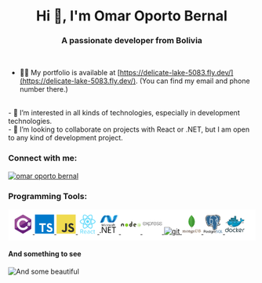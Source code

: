 <!-- Este documento tiene el próposito de mostrar las hábilidades de programación que poseo 11/17/2023 -->

<h1 align="center">Hi 👋, I'm Omar Oporto Bernal</h1>

<h3 align="center">A passionate developer from Bolivia</h3>
<br>

- 👨‍💻 My portfolio is available at [https://delicate-lake-5083.fly.dev/](https://delicate-lake-5083.fly.dev/). (You can find my email and phone number there.)
<br>
- 👀 I’m interested in all kinds of technologies, especially in development technologies.
<br>
- 💞️ I’m looking to collaborate on projects with React or .NET, but I am open to any kind of development project.

<h3 align="left">Connect with me:</h3>

<p align="left">
    <a href="https://www.linkedin.com/in/omar-oporto-bernal-a1b000269/" target="blank">
        <img
            align="center"
            src="https://raw.githubusercontent.com/rahuldkjain/github-profile-readme-generator/master/src/images/icons/Social/linked-in-alt.svg"
            alt="omar oporto bernal"
            height="30"
            width="40"
        />
    </a>
</p>

<h3 align="left">Programming Tools:</h3>

<p style="text-align: left; background-color: #ffffff; padding: 10px;">
    <a href="https://www.w3schools.com/cs/" target="_blank" rel="noreferrer">
        <img
            src="https://raw.githubusercontent.com/devicons/devicon/master/icons/csharp/csharp-original.svg"
            alt="csharp"
            width="40"
            height="40"
        />
    </a>
    <a href="https://www.typescriptlang.org/" target="_blank" rel="noreferrer">
        <img
            src="https://raw.githubusercontent.com/devicons/devicon/master/icons/typescript/typescript-original.svg"
            alt="typescript"
            width="40"
            height="40"
        />
    </a>
    <a href="https://developer.mozilla.org/en-US/docs/Web/JavaScript" target="_blank" rel="noreferrer">
        <img
            src="https://raw.githubusercontent.com/devicons/devicon/master/icons/javascript/javascript-original.svg"
            alt="javascript"
            width="40"
            height="40"
        />
    </a>
    <a href="https://reactjs.org/" target="_blank" rel="noreferrer">
        <img
            src="https://raw.githubusercontent.com/devicons/devicon/master/icons/react/react-original-wordmark.svg"
            alt="react"
            width="40"
            height="40"
        />
    </a>
    <a href="https://dotnet.microsoft.com/" target="_blank" rel="noreferrer">
        <img
            src="https://raw.githubusercontent.com/devicons/devicon/master/icons/dot-net/dot-net-original-wordmark.svg"
            alt="dotnet"
            width="40"
            height="40"
        />
    </a>
    <a href="https://nodejs.org" target="_blank" rel="noreferrer">
        <img
            src="https://raw.githubusercontent.com/devicons/devicon/master/icons/nodejs/nodejs-original-wordmark.svg"
            alt="nodejs"
            width="40"
            height="40"
        />
    </a>
    <a href="https://expressjs.com" target="_blank" rel="noreferrer">
        <img
            src="https://raw.githubusercontent.com/devicons/devicon/master/icons/express/express-original-wordmark.svg"
            alt="express"
            width="40"
            height="40"
        />
    </a>
    <a href="https://git-scm.com/" target="_blank" rel="noreferrer">
        <img
            src="https://www.vectorlogo.zone/logos/git-scm/git-scm-icon.svg"
            alt="git"
            width="40"
            height="40"
        />
    </a>
    <a href="https://www.mongodb.com/" target="_blank" rel="noreferrer">
        <img
            src="https://raw.githubusercontent.com/devicons/devicon/master/icons/mongodb/mongodb-original-wordmark.svg"
            alt="mongodb"
            width="40"
            height="40"
        />
    </a>
    <a href="https://www.postgresql.org" target="_blank" rel="noreferrer">
        <img
            src="https://raw.githubusercontent.com/devicons/devicon/master/icons/postgresql/postgresql-original-wordmark.svg" alt="postgresql"
            width="40"
            height="40"
        />
    </a>
    <a href="https://www.docker.com/" target="_blank" rel="noreferrer">
        <img
            src="https://raw.githubusercontent.com/devicons/devicon/master/icons/docker/docker-original-wordmark.svg"
            alt="docker"
            width="40"
            height="40"
        />
    </a>
</p>
<h4>And something to see</h4>

![And some beautiful](https://media.licdn.com/dms/image/D5616AQGKJm6p4rp7fQ/profile-displaybackgroundimage-shrink_350_1400/0/1678115524085?e=1705536000&v=beta&t=fDC3H-R3nJRNb7VLE3QyuWegyCvLIGVkzly4oNsR-LQ)